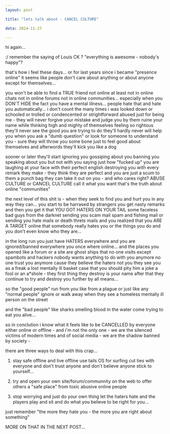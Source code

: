 ```yaml
---
layout: post

title: "lets talk about - CANCEL CULTURE"

data: 2024-11-27

---
```


hi again...

:/ remember the saying of Louis CK ? "everything is awesome - nobody's happy"?

that's how i feel these days... or for last years since i became "presence online" it seems like people don't care about anything or about anyone except for themselves...

you won't be able to find a TRUE friend not online at least not in online chats not in online forums not in online communities... especially when you DON'T HIDE the fact you have a mental illness... people hate that and hate you automatically... i don't count the many times i was looked down or schooled or trolled or condencented or strightforward abused just for being me - they will never forgive your mistake and judge you by them ruine your name while thinking high and mighty of themselves feeling so rightous they'll never see the good you are trying to do they'll hardly never will help you when you ask a "dumb question" or look for someone to understand you - sure they will throw you some bone just to feel good about themselves and afterwords they'll kick you like a dog

sooner or later they'll start ignoring you gossiping about you banning you speaking about you but not with you saying just how "fucked up" you are laughing at your face with their perfect english destroying you with every remark they make - they think they are perfect and you are just a scum to them a punch bag they can take it out on you - and who cares right? ABUSE CULTURE or CANCEL CULTURE call it what you want that's the truth about online "communities"

the next level of this shit is - when they seek to find you and hurt you in any way they can... you start to be harrased by strangers you get nasty remarks and then you get it that YOU GOT HATERS ON YOUR TAIL some faceless bad guys from the darknet sending you scam mail spam and fishing mail or sending you hate mails or death threts mails and you realized that you ARE A TARGET online that somebody really hates you or the things you do and you don't even know who they are...

in the long run you just have HATERS everywhere and you are ignored/banned everywhere you once where online... and the places you opened like a forum or a site are ghost ships that no one visits except spambots and hackers nobody wants anything to do with you anymore no one trust you anymore cause they believe the haters not you they see you as a freak a lost mentally ill basket case that you should pity him a joke a fool or an a*shole - they first thing they destroy is your name after that they continue to try and destroy you further by all means...

so the "good people" run from you like from a plague or just like any "normal people" ignore or walk away when they see a homeless mentally ill person on the street

and the "bad people" like sharks smelling blood in the water come trying to eat you alive...

so in conclution i know what it feels like to be CANCELLED by everyone either online or offline - and i'm not the only one - we are the silenced victims of modern times and of social media - we are the shadow banned by society -

there are three ways to deal with this crap...

1. stay safe offline and live offline use tails OS for surfing cut ties with everyone and don't trust anyone and don't believe anyone stick to yourself...

2. try and open your own site/forum/communnity on the web to offer others a "safe place" from toxic abusive online people

3. stop worrying and just do your own thing let the haters hate and the players play and sit and do what you believe to be right for you... 

just remember "the more they hate you - the more you are right about something"

MORE ON THAT IN THE NEXT POST...








































